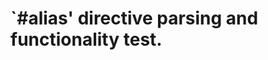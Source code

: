 `#alias' directive parsing and functionality test.
==================================================
